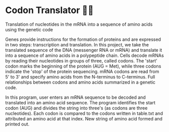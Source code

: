 # Codon Translator 🧬📃
Translation of nucleotides in the mRNA into a sequence of amino acids using the genetic code

Genes provide instructions for the formation of proteins and are expressed in two steps: transcription and translation. 
In this project, we take the translated sequence of the DNA (messenger RNA or mRNA) and translate it into a sequence of amino acids in a polypeptide chain. 
Cells decode mRNAs by reading their nucleotides in groups of three, called codons. The 'start' codon marks the beginning of the protein (AUG = Met), while three codons indicate the 'stop' of the protein sequencing.
mRNA codons are read from 5' to 3' and specify amino acids from the N-terminus to C-terminus. 
Full relationships between codons and amino acids summarized in a genetic code.

In this program, user enters an mRNA sequence to be decoded and translated into an amino acid sequence. The program identifies the start codon (AUG) and divides the string into three's (as codons are three nucleotides). Each codon is compared to the codons written in table.txt and attributed an amino acid at that index. New string of amino acid formed and printed out.
